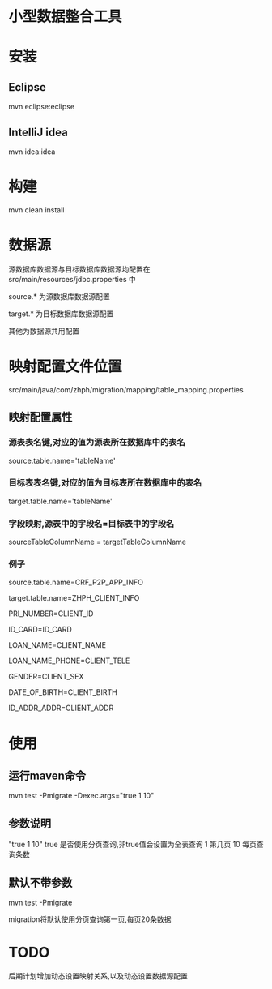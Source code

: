 # 小型数据整合工具

# 安装

## Eclipse

mvn eclipse:eclipse

## IntelliJ idea

mvn idea:idea

# 构建

mvn clean install

# 数据源

源数据库数据源与目标数据库数据源均配置在 src/main/resources/jdbc.properties 中

source.* 为源数据库数据源配置

target.* 为目标数据库数据源配置

其他为数据源共用配置

# 映射配置文件位置

src/main/java/com/zhph/migration/mapping/table_mapping.properties

## 映射配置属性

### 源表表名键,对应的值为源表所在数据库中的表名

source.table.name='tableName'

### 目标表表名键,对应的值为目标表所在数据库中的表名

target.table.name='tableName'

### 字段映射,源表中的字段名=目标表中的字段名

sourceTableColumnName = targetTableColumnName

### 例子

source.table.name=CRF_P2P_APP_INFO

target.table.name=ZHPH_CLIENT_INFO

PRI_NUMBER=CLIENT_ID

ID_CARD=ID_CARD

LOAN_NAME=CLIENT_NAME

LOAN_NAME_PHONE=CLIENT_TELE

GENDER=CLIENT_SEX

DATE_OF_BIRTH=CLIENT_BIRTH

ID_ADDR_ADDR=CLIENT_ADDR

# 使用

## 运行maven命令

mvn test -Pmigrate -Dexec.args="true 1 10"

## 参数说明
"true 1 10"
true 是否使用分页查询,非true值会设置为全表查询
1 第几页
10 每页查询条数

## 默认不带参数
mvn test -Pmigrate

migration将默认使用分页查询第一页,每页20条数据

# TODO

后期计划增加动态设置映射关系,以及动态设置数据源配置




